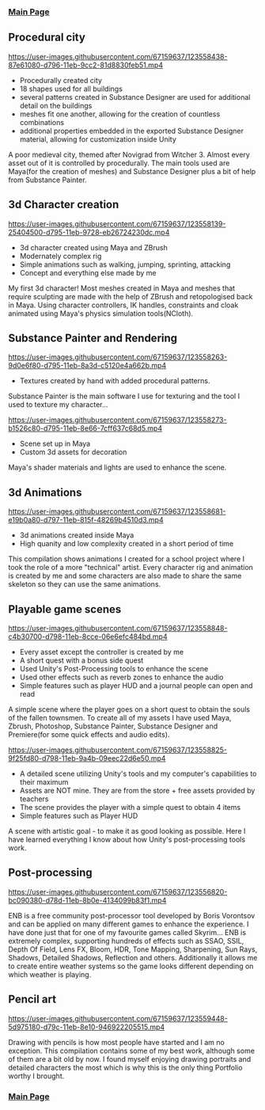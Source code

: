 ### [Main Page](https://github.com/KostadinHdz/Kostadin-Hadzhidinev.git)

## Procedural city

https://user-images.githubusercontent.com/67159637/123558438-87e61080-d796-11eb-9cc2-81d8830feb51.mp4

- Procedurally created city
- 18 shapes used for all buildings
- several patterns created in Substance Designer are used for additional detail on the buildings
- meshes fit one another, allowing for the creation of countless combinations
- additional properties embedded in the exported Substance Designer material, allowing for customization inside Unity

A poor medieval city, themed after Novigrad from Witcher 3. Almost every asset out of it is controlled by procedurally. The main tools used are Maya(for the creation of meshes) and Substance Designer plus a bit of help from Substance Painter. 

## 3d Character creation

https://user-images.githubusercontent.com/67159637/123558139-25404500-d795-11eb-9728-eb26724230dc.mp4

- 3d character created using Maya and ZBrush
- Modernately complex rig
- Simple animations such as walking, jumping, sprinting, attacking
- Concept and everything else made by me

My first 3d character! Most meshes created in Maya and meshes that require sculpting are made with the help of ZBrush and retopologised back in Maya. Using character controllers, IK handles, constraints and cloak animated using Maya's physics simulation tools(NCloth).

## Substance Painter and Rendering

https://user-images.githubusercontent.com/67159637/123558263-9d0e6f80-d795-11eb-8a3d-c5120e4a662b.mp4

- Textures created by hand with added procedural patterns.

Substance Painter is the main software I use for texturing and the tool I used to texture my character...

https://user-images.githubusercontent.com/67159637/123558273-b1526c80-d795-11eb-8e66-7cff637c68d5.mp4

- Scene set up in Maya
- Custom 3d assets for decoration

Maya's shader materials and lights are used to enhance the scene.

## 3d Animations

https://user-images.githubusercontent.com/67159637/123558681-e19b0a80-d797-11eb-815f-48269b4510d3.mp4

- 3d animations created inside Maya
- High quanity and low complexity created in a short period of time

This compilation shows animations I created for a school project where I took the role of a more "technical" artist. Every character rig and animation is created by me and some characters are also made to share the same skeleton so they can use the same animations.

## Playable game scenes

https://user-images.githubusercontent.com/67159637/123558848-c4b30700-d798-11eb-8cce-06e6efc484bd.mp4

- Every asset except the controller is created by me
- A short quest with a bonus side quest
- Used Unity's Post-Processing tools to enhance the scene
- Used other effects such as reverb zones to enhance the audio
- Simple features such as player HUD and a journal people can open and read

A simple scene where the player goes on a short quest to obtain the souls of the fallen townsmen. To create all of my assets I have used Maya, Zbrush, Photoshop, Substance Painter, Substance Designer and Premiere(for some quick effects and audio edits).

https://user-images.githubusercontent.com/67159637/123558825-9f25fd80-d798-11eb-9a4b-09eec22d6e50.mp4

- A detailed scene utilizing Unity's tools and my computer's capabilities to their maximum
- Assets are NOT mine. They are from the store + free assets provided by teachers
- The scene provides the player with a simple quest to obtain 4 items
- Simple features such as Player HUD

A scene with artistic goal - to make it as good looking as possible. Here I have learned everything I know about how Unity's post-processing tools work.

## Post-processing

https://user-images.githubusercontent.com/67159637/123556820-bc090380-d78d-11eb-8b0e-4134099b83f1.mp4

ENB is a free community post-processor tool developed by Boris Vorontsov and can be applied on many different games to enhance the experience. I have done just that for one of my favourite games called Skyrim... ENB is extremely complex, supporting hundreds of effects such as SSAO, SSIL, Depth Of Field, Lens FX, Bloom, HDR, Tone Mapping, Sharpening, Sun Rays, Shadows, Detailed Shadows, Reflection and others. Additionally it allows me to create entire weather systems so the game looks different depending on which weather is playing.

## Pencil art

https://user-images.githubusercontent.com/67159637/123559448-5d975180-d79c-11eb-8e10-946922205515.mp4

Drawing with pencils is how most people have started and I am no exception. This compilation contains some of my best work, although some of them are a bit old by now. I found myself enjoying drawing portraits and detailed characters the most which is why this is the only thing Portfolio worthy I brought. 

### [Main Page](https://github.com/KostadinHdz/Kostadin-Hadzhidinev.git)

